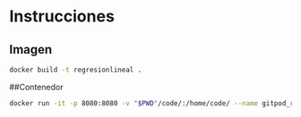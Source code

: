 # Instrucciones

## Imagen
```bash
docker build -t regresionlineal .
```

##Contenedor
```bash
docker run -it -p 8080:8080 -v "$PWD"/code/:/home/code/ --name gitpod_rl1 -h rl1 regresionlineal:v0.1
```